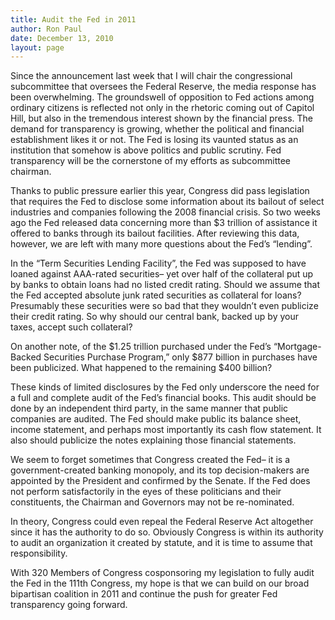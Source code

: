 ```yaml
---
title: Audit the Fed in 2011
author: Ron Paul
date: December 13, 2010
layout: page
---
```


Since the announcement last week that I will chair the congressional
subcommittee that oversees the Federal Reserve, the media response has been
overwhelming. The groundswell of opposition to Fed actions among ordinary
citizens is reflected not only in the rhetoric coming out of Capitol Hill, but
also in the tremendous interest shown by the financial press. The demand for
transparency is growing, whether the political and financial establishment
likes it or not. The Fed is losing its vaunted status as an institution that
somehow is above politics and public scrutiny. Fed transparency will be the
cornerstone of my efforts as subcommittee chairman.

Thanks to public pressure earlier this year, Congress did pass legislation that
requires the Fed to disclose some information about its bailout of select
industries and companies following the 2008 financial crisis. So two weeks ago
the Fed released data concerning more than $3 trillion of assistance it offered
to banks through its bailout facilities. After reviewing this data, however, we
are left with many more questions about the Fed’s “lending”.

In the “Term Securities Lending Facility”, the Fed was supposed to have loaned
against AAA-rated securities– yet over half of the collateral put up by banks
to obtain loans had no listed credit rating. Should we assume that the Fed
accepted absolute junk rated securities as collateral for loans? Presumably
these securities were so bad that they wouldn’t even publicize their credit
rating. So why should our central bank, backed up by your taxes, accept such
collateral?

On another note, of the $1.25 trillion purchased under the Fed’s
“Mortgage-Backed Securities Purchase Program,” only $877 billion in purchases
have been publicized. What happened to the remaining $400 billion?

These kinds of limited disclosures by the Fed only underscore the need for a
full and complete audit of the Fed’s financial books. This audit should be done
by an independent third party, in the same manner that public companies are
audited. The Fed should make public its balance sheet, income statement, and
perhaps most importantly its cash flow statement. It also should publicize the
notes explaining those financial statements.

We seem to forget sometimes that Congress created the Fed– it is a
government-created banking monopoly, and its top decision-makers are appointed
by the President and confirmed by the Senate. If the Fed does not perform
satisfactorily in the eyes of these politicians and their constituents, the
Chairman and Governors may not be re-nominated.

In theory, Congress could even repeal the Federal Reserve Act altogether since
it has the authority to do so. Obviously Congress is within its authority to
audit an organization it created by statute, and it is time to assume that
responsibility.

With 320 Members of Congress cosponsoring my legislation to fully audit the Fed
in the 111th Congress, my hope is that we can build on our broad bipartisan
coalition in 2011 and continue the push for greater Fed transparency going
forward.
